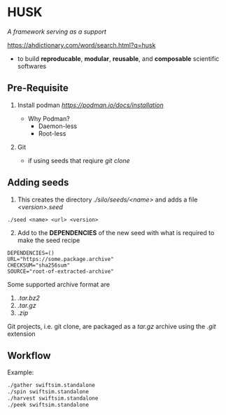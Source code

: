 # HUSK
*A framework serving as a support*

https://ahdictionary.com/word/search.html?q=husk

* to build **reproducable**, **modular**, **reusable**, and **composable** scientific softwares


## Pre-Requisite

1. Install podman *https://podman.io/docs/installation* 

    * Why Podman?
        * Daemon-less
        * Root-less

2. Git
    * if using seeds that reqiure *git clone*

## Adding seeds
1. This creates the directory *./silo/seeds/\<name>* and adds a file *\<version>.seed*
```shell
./seed <name> <url> <version>
```
2. Add to the **DEPENDENCIES** of the new seed with what is required to make the seed recipe
```
DEPENDENCIES=()
URL="https://some.package.archive"
CHECKSUM="sha256sum"
SOURCE="root-of-extracted-archive"
```
Some supported archive format are
1. *.tar.bz2*
2. *.tar.gz*
3. *.zip*

Git projects, i.e. git clone, are packaged as a *tar.gz* archive using the *.git* extension

## Workflow
Example:
```bash
./gather swiftsim.standalone
./spin swiftsim.standalone
./harvest swiftsim.standalone
./peek swiftsim.standalone
```